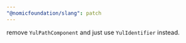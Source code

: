 ```yaml
---
"@nomicfoundation/slang": patch
---
```


remove `YulPathComponent` and just use `YulIdentifier` instead.
